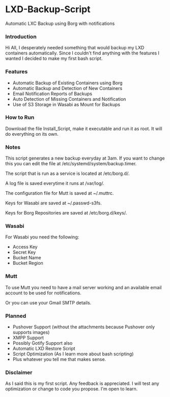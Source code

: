 # LXD-Backup-Script
Automatic LXC Backup using Borg with notifications


### Introduction

Hi All,
I desperately needed something that would backup my LXD containers automatically. Since I couldn't find anything with the features I wanted I decided to make my first bash script.

### Features

- Automatic Backup of Existing Containers using Borg
- Automatic Backup and Detection of New Containers
- Email Notification Reports of Backups
- Auto Detection of Missing Containers and Notification
- Use of S3 Storage in Wasabi as Mount for Backups

### How to Run

Download the file Install_Script, make it executable and run it as root. It will do everything on its own.

### Notes

This script generates a new backup everyday at 3am. If you want to change this you can edit the file at /etc/systemd/system/backup.timer.

The script that is run as a service is located at /etc/borg.d/.

A log file is saved everytime it runs at /var/log/.

The configuration file for Mutt is saved at ~/.muttrc.

Keys for Wasabi are saved at ~/.passwd-s3fs.

Keys for Borg Repositories are saved at /etc/borg.d/keys/.

### Wasabi

For Wasabi you need the following:
- Access Key
- Secret Key
- Bucket Name
- Bucket Region

### Mutt

To use Mutt you need to have a mail server working and an available email account to be used for notifications.

Or you can use your Gmail SMTP details.

### Planned

- Pushover Support (without the attachments because Pushover only supports images)
- XMPP Support
- Possibly Gotify Support also
- Automatic LXD Restore Script
- Script Optimization (As I learn more about bash scripting)
- Plus whatever you tell me that makes sense.

### Disclaimer

As I said this is my first script. Any feedback is appreciated. I will test any optimization or change to code you propose. I'm open to learn.

